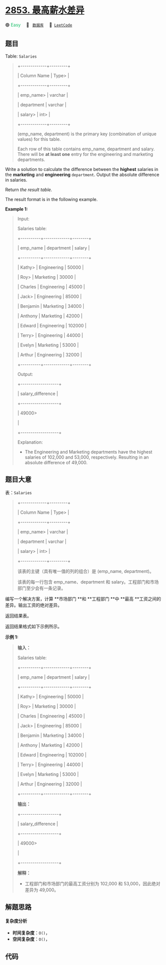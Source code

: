 # [2853. 最高薪水差异](https://leetcode.com/problems/highest-salaries-difference)

🟢 <font color=#15bd66>Easy</font>&emsp; 🔖&ensp; [`数据库`](/tag/database.md)&emsp; 🔗&ensp;[`LeetCode`](https://leetcode.com/problems/highest-salaries-difference)

## 题目

Table: `Salaries`

> 
> 
> 
> 
> 
> +-------------+---------+ 
> 
> | Column Name | Type> 
> | 
> 
> +-------------+---------+ 
> 
> | emp_name> 
> | varchar | 
> 
> | department  | varchar | 
> 
> | salary> 
>   | int> 
>  |
> 
> +-------------+---------+
> 
> (emp_name, department) is the primary key (combination of unique values) for this table.
> 
> Each row of this table contains emp_name, department and salary. There will be **at least one** entry for the engineering and marketing departments.
> 
> 

Write a solution to calculate the difference between the **highest** salaries
in the **marketing** and **engineering** `department`. Output the absolute
difference in salaries.

Return _the result table._

The result format is in the following example.



**Example 1:**

> Input: 
> 
> Salaries table:
> 
> +----------+-------------+--------+
> 
> | emp_name | department  | salary |
> 
> +----------+-------------+--------+
> 
> | Kathy> 
> | Engineering | 50000  |
> 
> | Roy> 
>   | Marketing   | 30000  |
> 
> | Charles  | Engineering | 45000  |
> 
> | Jack> 
>  | Engineering | 85000  | 
> 
> | Benjamin | Marketing   | 34000  |
> 
> | Anthony  | Marketing   | 42000  |
> 
> | Edward   | Engineering | 102000 |
> 
> | Terry> 
> | Engineering | 44000  |
> 
> | Evelyn   | Marketing   | 53000  |
> 
> | Arthur   | Engineering | 32000  |
> 
> +----------+-------------+--------+
> 
> Output: 
> 
> +-------------------+
> 
> | salary_difference | 
> 
> +-------------------+
> 
> | 49000> 
> > 
> > 
>  | 
> 
> +-------------------+
> 
> Explanation: 
> - The Engineering and Marketing departments have the highest salaries of 102,000 and 53,000, respectively. Resulting in an absolute difference of 49,000.
> 
> 


## 题目大意

表：`Salaries`

> 
> 
> 
> 
> 
> +-------------+---------+ 
> 
> | Column Name | Type> 
> | 
> 
> +-------------+---------+ 
> 
> | emp_name> 
> | varchar | 
> 
> | department  | varchar | 
> 
> | salary> 
>   | int> 
>  |
> 
> +-------------+---------+
> 
> 该表的主键（具有唯一值的列的组合）是 (emp_name, department)。 
> 
> 该表的每一行包含 emp_name、department 和 salary。工程部门和市场部门至少会有一条记录。
> 
> 

编写一个解决方案，计算 **市场部门  **和 **工程部门  **中 **最高  **工资之间的差异。输出工资的绝对差异。

返回结果表。

返回结果格式如下示例所示。



**示例 1:**

> 
> 
> 
> 
> 
> **输入：**
> 
> Salaries table:
> 
> +----------+-------------+--------+
> 
> | emp_name | department  | salary |
> 
> +----------+-------------+--------+
> 
> | Kathy> 
> | Engineering | 50000  |
> 
> | Roy> 
>   | Marketing   | 30000  |
> 
> | Charles  | Engineering | 45000  |
> 
> | Jack> 
>  | Engineering | 85000  | 
> 
> | Benjamin | Marketing   | 34000  |
> 
> | Anthony  | Marketing   | 42000  |
> 
> | Edward   | Engineering | 102000 |
> 
> | Terry> 
> | Engineering | 44000  |
> 
> | Evelyn   | Marketing   | 53000  |
> 
> | Arthur   | Engineering | 32000  |
> 
> +----------+-------------+--------+
> 
> **输出：**
> 
> +-------------------+
> 
> | salary_difference | 
> 
> +-------------------+
> 
> | 49000> 
> > 
> > 
>  | 
> 
> +-------------------+
> 
> **解释：**
> - 工程部门和市场部门的最高工资分别为 102,000 和 53,000，因此绝对差异为 49,000。
> 
> 


## 解题思路

#### 复杂度分析

- **时间复杂度**：`O()`，
- **空间复杂度**：`O()`，

## 代码

```javascript

```